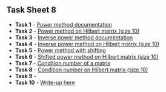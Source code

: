 ## Task Sheet 8
* __Task 1__ - [Power method documentation](../software_manual/mtx_powermethod.md)
* __Task 2__ - [Power method on Hilbert matrix (size 10)](../tasks_source/task_sheet_8/task2.md)
* __Task 3__ - [Inverse power method documentation](../software_manual/mtx_inversepowermethod.md)
* __Task 4__ - [Inverse power method on Hilbert matrix (size 10)](../tasks_source/task_sheet_8/task4.md)
* __Task 5__ - [Power method with shifting](../software_manual/mtx_shiftpowermethod.md)
* __Task 6__ - [Shifted power method on Hilbert matrix (size 10)](../tasks_source/task_sheet_8/task6.md)
* __Task 7__ - [Condition number of a matrix](../software_manual/mtx_conditionnumber.md)
* __Task 8__ - [Condition number on Hilbert matrix (size 10)](../tasks_source/task_sheet_8/task8.md)
* __Task 9__ -
* __Task 10__ - [Write-up here](../tasks_source/task_sheet_8/task10.md)
